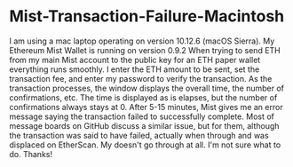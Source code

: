 # Mist-Transaction-Failure-Macintosh
I am using a mac laptop operating on version 10.12.6 (macOS Sierra). My Ethereum Mist Wallet is running on version 0.9.2
When trying to send ETH from my main Mist account to the public key for an ETH paper wallet everything runs smoothly. I enter the ETH amount to be sent, set the transaction fee, and enter my password to verify the transaction.
As the transaction processes, the window displays the overall time, the number of confirmations, etc.
The time is displayed as is elapses, but the number of confirmations always stays at 0.
After 5-15 minutes, Mist gives me an error message saying the transaction failed to successfully complete.
Most of message boards on GitHub discuss a similar issue, but for them, although the transaction was said to have failed, actually when through and was displaced on EtherScan. My doesn't go through at all.
I'm not sure what to do.
Thanks!
